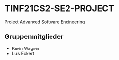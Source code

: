 # TINF21CS2-SE2-PROJECT
Project Advanced Software Engineering
## Gruppenmitglieder
- Kevin Wagner
- Luis Eckert